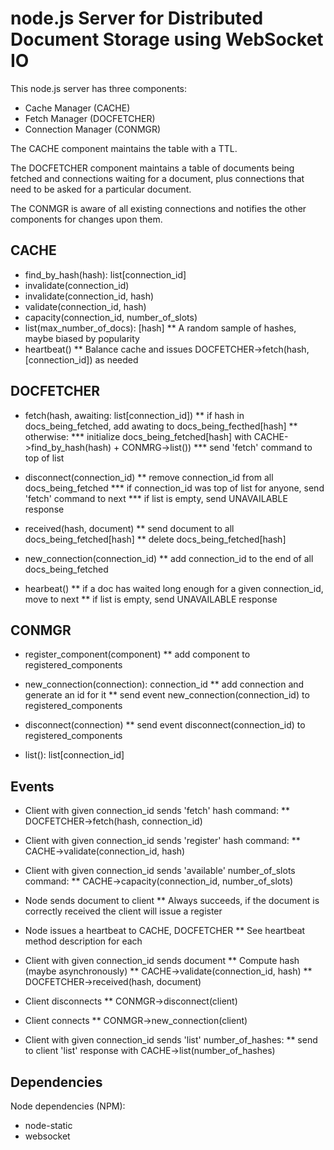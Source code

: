 node.js Server for Distributed Document Storage using WebSocket IO
==================================================================

This node.js server has three components:

* Cache Manager (CACHE)
* Fetch Manager (DOCFETCHER)
* Connection Manager (CONMGR)

The CACHE component maintains the table with a TTL.

The DOCFETCHER component maintains a table of documents being fetched
and connections waiting for a document, plus connections that need to
be asked for a particular document.

The CONMGR is aware of all existing connections and notifies the other
components for changes upon them.

CACHE
-----

* find_by_hash(hash): list[connection_id]
* invalidate(connection_id)
* invalidate(connection_id, hash)
* validate(connection_id, hash)
* capacity(connection_id, number_of_slots)
* list(max_number_of_docs): [hash]
** A random sample of hashes, maybe biased by popularity
* heartbeat()
** Balance cache and issues DOCFETCHER->fetch(hash, [connection_id]) as needed

DOCFETCHER
----------

* fetch(hash, awaiting: list[connection_id])
** if hash in docs_being_fetched, add awating to docs_being_fecthed[hash]
** otherwise: 
*** initialize docs_being_fetched[hash] with CACHE->find_by_hash(hash) + CONMRG->list())
*** send 'fetch' command to top of list

* disconnect(connection_id)
** remove connection_id from all docs_being_fetched
*** if connection_id was top of list for anyone, send 'fetch' command to next
*** if list is empty, send UNAVAILABLE response

* received(hash, document)
** send document to all docs_being_fetched[hash]
** delete docs_being_fetched[hash]

* new_connection(connection_id)
** add connection_id to the end of all docs_being_fetched

* hearbeat()
** if a doc has waited long enough for a given connection_id, move to next
** if list is empty, send UNAVAILABLE response

CONMGR
------

* register_component(component)
** add component to registered_components

* new_connection(connection): connection_id
** add connection and generate an id for it
** send event new_connection(connection_id) to registered_components

* disconnect(connection)
** send event disconnect(connection_id) to registered_components

* list(): list[connection_id]

Events
------

* Client with given connection_id sends 'fetch' hash command: 
** DOCFETCHER->fetch(hash, connection_id)

* Client with given connection_id sends 'register' hash command:
** CACHE->validate(connection_id, hash)

* Client with given connection_id sends 'available' number_of_slots command:
** CACHE->capacity(connection_id, number_of_slots)

* Node sends document to client
** Always succeeds, if the document is correctly received the client will issue a register

* Node issues a heartbeat to CACHE, DOCFETCHER
** See heartbeat method description for each

* Client with given connection_id sends document
** Compute hash (maybe asynchronously)
** CACHE->validate(connection_id, hash)
** DOCFETCHER->received(hash, document)

* Client disconnects
** CONMGR->disconnect(client)

* Client connects
** CONMGR->new_connection(client)

* Client with given connection_id sends 'list' number_of_hashes:
** send to client 'list' response with CACHE->list(number_of_hashes)


Dependencies
------------

Node dependencies (NPM):

* node-static
* websocket
